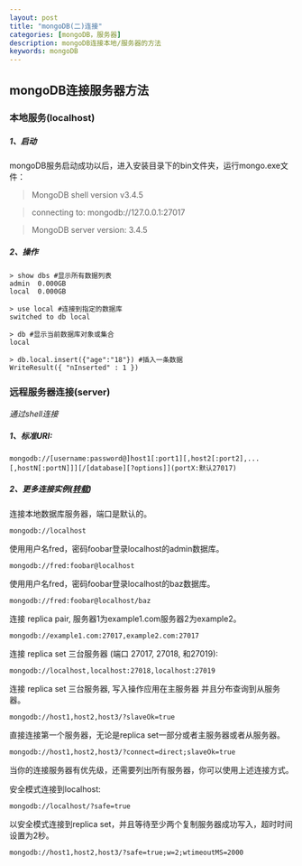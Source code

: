 ```yaml
---
layout: post
title: "mongoDB(二)连接"
categories: [mongoDB，服务器]
description: mongoDB连接本地/服务器的方法
keywords: mongoDB
---
```


## mongoDB连接服务器方法

### 本地服务(localhost)

##### 1、启动
mongoDB服务启动成功以后，进入安装目录下的bin文件夹，运行mongo.exe文件：
>MongoDB shell version v3.4.5

>connecting to: mongodb://127.0.0.1:27017

>MongoDB server version: 3.4.5

##### 2、操作
```wiki
> show dbs #显示所有数据列表
admin  0.000GB
local  0.000GB

> use local #连接到指定的数据库
switched to db local

> db #显示当前数据库对象或集合
local

> db.local.insert({"age":"18"}) #插入一条数据
WriteResult({ "nInserted" : 1 })
```

### 远程服务器连接(server)
_通过shell连接_

##### 1、标准URI:
```shell
mongodb://[username:password@]host1[:port1][,host2[:port2],...[,hostN[:portN]]][/[database][?options]](portX:默认27017)
```
##### 2、更多连接实例([转载](http://www.runoob.com/mongodb/mongodb-connections.html))

连接本地数据库服务器，端口是默认的。
```shell
mongodb://localhost
```
使用用户名fred，密码foobar登录localhost的admin数据库。
```shell
mongodb://fred:foobar@localhost
```
使用用户名fred，密码foobar登录localhost的baz数据库。
```shell
mongodb://fred:foobar@localhost/baz
```
连接 replica pair, 服务器1为example1.com服务器2为example2。
```shell
mongodb://example1.com:27017,example2.com:27017
```
连接 replica set 三台服务器 (端口 27017, 27018, 和27019):
```shell
mongodb://localhost,localhost:27018,localhost:27019
```
连接 replica set 三台服务器, 写入操作应用在主服务器 并且分布查询到从服务器。
```shell
mongodb://host1,host2,host3/?slaveOk=true
```
直接连接第一个服务器，无论是replica set一部分或者主服务器或者从服务器。
```shell
mongodb://host1,host2,host3/?connect=direct;slaveOk=true
```
当你的连接服务器有优先级，还需要列出所有服务器，你可以使用上述连接方式。

安全模式连接到localhost:
```shell
mongodb://localhost/?safe=true
```
以安全模式连接到replica set，并且等待至少两个复制服务器成功写入，超时时间设置为2秒。
```shell
mongodb://host1,host2,host3/?safe=true;w=2;wtimeoutMS=2000
```
